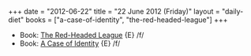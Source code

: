 +++
date = "2012-06-22"
title = "22 June 2012 (Friday)"
layout = "daily-diet"
books = ["a-case-of-identity", "the-red-headed-league"]
+++

<ul>
<li class="entry books">Book: <a href="/books/the-red-headed-league">The Red-Headed League</a> {E} /f/</li>
<li class="entry books">Book: <a href="/books/a-case-of-identity">A Case of Identity</a> {E} /f/</li>
</ul>